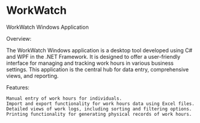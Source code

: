 # WorkWatch
WorkWatch Windows Application

Overview:

The WorkWatch Windows application is a desktop tool developed using C# and WPF in the .NET Framework. It is designed to offer a user-friendly interface for managing and tracking work hours in various business settings. This application is the central hub for data entry, comprehensive views, and reporting.

Features:

    Manual entry of work hours for individuals.
    Import and export functionality for work hours data using Excel files.
    Detailed views of work logs, including sorting and filtering options.
    Printing functionality for generating physical records of work hours.
